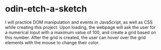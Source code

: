 # odin-etch-a-sketch

I will practice DOM manipulation and events in JavaScript, as well as CSS while creating this project.
Upon loading, the webpage will ask the user for a numerical input with a maximum value of 100, and create a grid based on this number.
After the grid is created, the user can hover over the grid elements with the mouse to change their color.
